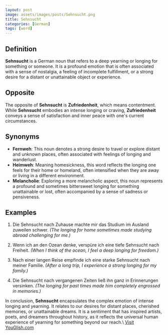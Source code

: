```yaml
---
layout: post
image: assets/images/posts/Sehnsucht.png
title: Sehnsucht
categories: [German]
tags: [word]
---
```


## Definition

**Sehnsucht** is a German noun that refers to a deep yearning or longing for something or someone. It is a profound emotion that is often associated with a sense of nostalgia, a feeling of incomplete fulfillment, or a strong desire for a distant or unattainable object or experience.

## Opposite

The opposite of **Sehnsucht** is **Zufriedenheit**, which means contentment. While **Sehnsucht** embodies an intense longing or craving, **Zufriedenheit** conveys a sense of satisfaction and inner peace with one's current circumstances.

## Synonyms

- **Fernweh**: This noun denotes a strong desire to travel or explore distant and unknown places, often associated with feelings of longing and wanderlust.
- **Heimweh**: Meaning homesickness, this word reflects the longing one feels for their home or homeland, often intensified when they are away or living in a different environment.
- **Melancholie**: Exploring a more melancholic aspect, this noun represents a profound and sometimes bittersweet longing for something unattainable or lost, often accompanied by a sense of sadness or pensiveness.

## Examples

1. Die Sehnsucht nach Zuhause machte mir das Studium im Ausland zuweilen schwer.
   *(The longing for home sometimes made studying abroad challenging for me.)*

2. Wenn ich an den Ozean denke, verspüre ich eine tiefe Sehnsucht nach Freiheit.
   *(When I think of the ocean, I feel a deep longing for freedom.)*

3. Nach einer langen Reise empfinde ich eine starke Sehnsucht nach meiner Familie.
   *(After a long trip, I experience a strong longing for my family.)*

4. Die Sehnsucht nach vergangenen Zeiten ließ ihn ganz in Erinnerungen versinken.
   *(The longing for past times made him completely engrossed in memories.)*

In conclusion, **Sehnsucht** encapsulates the complex emotion of intense longing and yearning. It relates to our desires for distant places, cherished memories, or unattainable dreams. It is a sentiment that has inspired artists, poets, and dreamers throughout history, as it reflects the universal human experience of yearning for something beyond our reach.\ <a id="yg-widget-0" class="youglish-widget" data-query="Sehnsucht" data-lang="german" data-components="8412" data-auto-start="0" data-bkg-color="theme_light" data-title="How%20to%20pronounce%20Sehnsucht%20in%20German"  rel="nofollow" href="https://youglish.com">Visit YouGlish.com</a><script async src="https://youglish.com/public/emb/widget.js" charset="utf-8"></script>